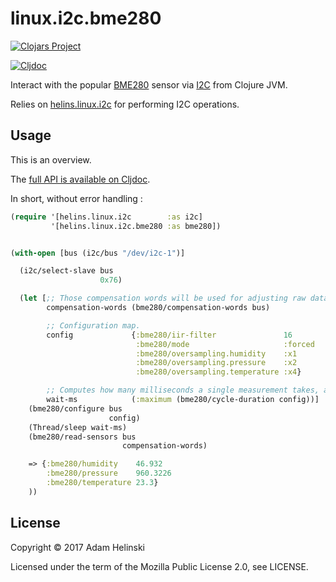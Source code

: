 # linux.i2c.bme280

[![Clojars
Project](https://img.shields.io/clojars/v/io.helins/linux.i2c.bme280.svg)](https://clojars.org/io.helins/linux.i2c.bme280)

[![Cljdoc](https://cljdoc.org/badge/io.helins/linux.i2c.bme280)](https://cljdoc.org/d/io.helins/linux.i2c.bme280)

Interact with the popular
[BME280](https://www.bosch-sensortec.com/bst/products/all_products/bme280)
sensor via [I2C](https://en.wikipedia.org/wiki/I%C2%B2C) from Clojure JVM.

Relies on [helins.linux.i2c](https://github.com/helins/linux.i2c.clj) for
performing I2C operations.


## Usage

This is an overview.

The [full API is available on Cljdoc](https://cljdoc.org/d/io.helins/linux.i2c.bme280).

In short, without error handling :

```clj
(require '[helins.linux.i2c        :as i2c]
         '[helins.linux.i2c.bme280 :as bme280])


(with-open [bus (i2c/bus "/dev/i2c-1")]

  (i2c/select-slave bus
                    0x76)

  (let [;; Those compensation words will be used for adjusting raw data received from sensors.
        compensation-words (bme280/compensation-words bus)

        ;; Configuration map.
        config             {:bme280/iir-filter               16
                            :bme280/mode                     :forced
                            :bme280/oversampling.humidity    :x1
                            :bme280/oversampling.pressure    :x2
                            :bme280/oversampling.temperature :x4}

        ;; Computes how many milliseconds a single measurement takes, at most.
        wait-ms            (:maximum (bme280/cycle-duration config))]
    (bme280/configure bus
                      config)
    (Thread/sleep wait-ms)
    (bme280/read-sensors bus
                         compensation-words)

    => {:bme280/humidity    46.932
        :bme280/pressure    960.3226
        :bme280/temperature 23.3}
    ))
```


## License

Copyright © 2017 Adam Helinski

Licensed under the term of the Mozilla Public License 2.0, see LICENSE.
